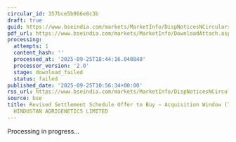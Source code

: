 ```yaml
---
circular_id: 357bce5b966e8c3b
draft: true
guid: https://www.bseindia.com/markets/MarketInfo/DispNoticesNCirculars.aspx?Noticeid={7C929258-20D0-4210-93E8-86A0EF438FC8}&noticeno=20250925-13&dt=09/25/2025&icount=13&totcount=65&flag=0
pdf_url: https://www.bseindia.com/markets/MarketInfo/DownloadAttach.aspx?id=20250925-13&attachedId=
processing:
  attempts: 1
  content_hash: ''
  processed_at: '2025-09-25T18:44:16.040840'
  processor_version: '2.0'
  stage: download_failed
  status: failed
published_date: '2025-09-25T10:56:34+00:00'
rss_url: https://www.bseindia.com/markets/MarketInfo/DispNoticesNCirculars.aspx?Noticeid={7C929258-20D0-4210-93E8-86A0EF438FC8}&noticeno=20250925-13&dt=09/25/2025&icount=13&totcount=65&flag=0
source: bse
title: Revised Settlement Schedule Offer to Buy – Acquisition Window (Takeover) for
  HINDUSTAN AGRIGENETICS LIMITED
---
```


Processing in progress...